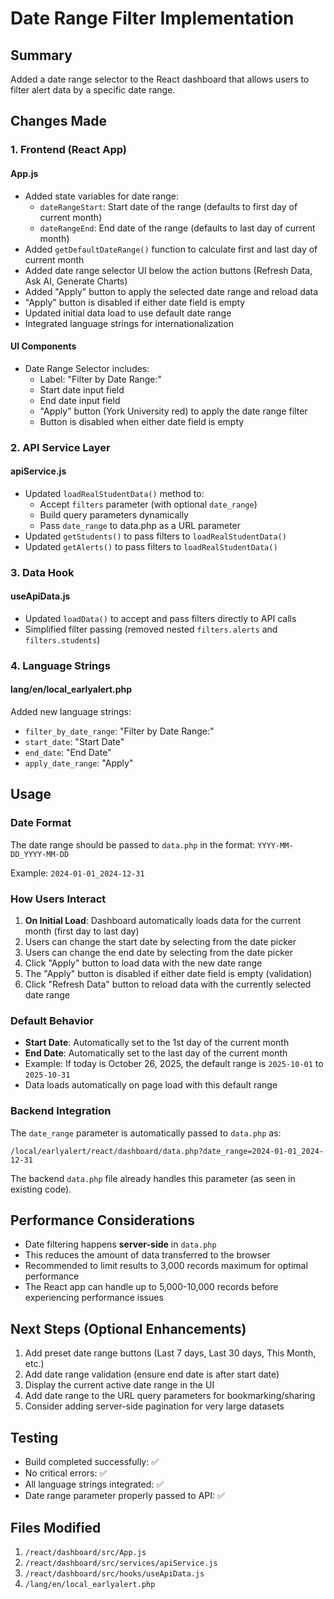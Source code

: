# Date Range Filter Implementation

## Summary
Added a date range selector to the React dashboard that allows users to filter alert data by a specific date range.

## Changes Made

### 1. Frontend (React App)

#### **App.js**
- Added state variables for date range:
  - `dateRangeStart`: Start date of the range (defaults to first day of current month)
  - `dateRangeEnd`: End date of the range (defaults to last day of current month)
- Added `getDefaultDateRange()` function to calculate first and last day of current month
- Added date range selector UI below the action buttons (Refresh Data, Ask AI, Generate Charts)
- Added "Apply" button to apply the selected date range and reload data
- "Apply" button is disabled if either date field is empty
- Updated initial data load to use default date range
- Integrated language strings for internationalization

#### **UI Components**
- Date Range Selector includes:
  - Label: "Filter by Date Range:"
  - Start date input field
  - End date input field
  - "Apply" button (York University red) to apply the date range filter
  - Button is disabled when either date field is empty

### 2. API Service Layer

#### **apiService.js**
- Updated `loadRealStudentData()` method to:
  - Accept `filters` parameter (with optional `date_range`)
  - Build query parameters dynamically
  - Pass `date_range` to data.php as a URL parameter
- Updated `getStudents()` to pass filters to `loadRealStudentData()`
- Updated `getAlerts()` to pass filters to `loadRealStudentData()`

### 3. Data Hook

#### **useApiData.js**
- Updated `loadData()` to accept and pass filters directly to API calls
- Simplified filter passing (removed nested `filters.alerts` and `filters.students`)

### 4. Language Strings

#### **lang/en/local_earlyalert.php**
Added new language strings:
- `filter_by_date_range`: "Filter by Date Range:"
- `start_date`: "Start Date"
- `end_date`: "End Date"
- `apply_date_range`: "Apply"

## Usage

### Date Format
The date range should be passed to `data.php` in the format: `YYYY-MM-DD_YYYY-MM-DD`

Example: `2024-01-01_2024-12-31`

### How Users Interact
1. **On Initial Load**: Dashboard automatically loads data for the current month (first day to last day)
2. Users can change the start date by selecting from the date picker
3. Users can change the end date by selecting from the date picker
4. Click "Apply" button to load data with the new date range
5. The "Apply" button is disabled if either date field is empty (validation)
6. Click "Refresh Data" button to reload data with the currently selected date range

### Default Behavior
- **Start Date**: Automatically set to the 1st day of the current month
- **End Date**: Automatically set to the last day of the current month
- Example: If today is October 26, 2025, the default range is `2025-10-01` to `2025-10-31`
- Data loads automatically on page load with this default range

### Backend Integration
The `date_range` parameter is automatically passed to `data.php` as:
```
/local/earlyalert/react/dashboard/data.php?date_range=2024-01-01_2024-12-31
```

The backend `data.php` file already handles this parameter (as seen in existing code).

## Performance Considerations
- Date filtering happens **server-side** in `data.php`
- This reduces the amount of data transferred to the browser
- Recommended to limit results to 3,000 records maximum for optimal performance
- The React app can handle up to 5,000-10,000 records before experiencing performance issues

## Next Steps (Optional Enhancements)
1. Add preset date range buttons (Last 7 days, Last 30 days, This Month, etc.)
2. Add date range validation (ensure end date is after start date)
3. Display the current active date range in the UI
4. Add date range to the URL query parameters for bookmarking/sharing
5. Consider adding server-side pagination for very large datasets

## Testing
- Build completed successfully: ✅
- No critical errors: ✅
- All language strings integrated: ✅
- Date range parameter properly passed to API: ✅

## Files Modified
1. `/react/dashboard/src/App.js`
2. `/react/dashboard/src/services/apiService.js`
3. `/react/dashboard/src/hooks/useApiData.js`
4. `/lang/en/local_earlyalert.php`

